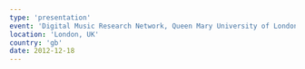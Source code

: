```yaml
---
type: 'presentation'
event: 'Digital Music Research Network, Queen Mary University of London'
location: 'London, UK'
country: 'gb'
date: 2012-12-18
---
```

